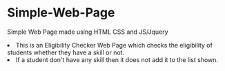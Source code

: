 # Simple-Web-Page
Simple Web Page made using  HTML CSS and JS/Jquery<br>
<li>This is an Eligibility Checker Web Page which checks the eligibility of students whether they have a skill or not.</li>
<li>If a student don't have any skill then it does not add it to the list shown.</li><br>
